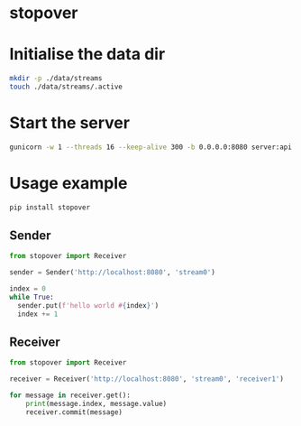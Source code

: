 # stopover

# Initialise the data dir
```bash
mkdir -p ./data/streams
touch ./data/streams/.active
```

# Start the server
```bash
gunicorn -w 1 --threads 16 --keep-alive 300 -b 0.0.0.0:8080 server:api
```

# Usage example
```bash
pip install stopover
```

## Sender
```python
from stopover import Receiver

sender = Sender('http://localhost:8080', 'stream0')

index = 0
while True:
  sender.put(f'hello world #{index}')
  index += 1
```

## Receiver
```python
from stopover import Receiver

receiver = Receiver('http://localhost:8080', 'stream0', 'receiver1')

for message in receiver.get():
    print(message.index, message.value)
    receiver.commit(message)
```
